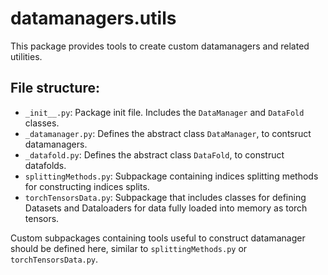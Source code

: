 # datamanagers.utils

This package provides tools to create custom datamanagers and related utilities.

## File structure:

- `_init__.py`: Package init file. Includes the `DataManager` and `DataFold` classes.
- `_datamanager.py`: Defines the abstract class `DataManager`, to contsruct datamanagers.
- `_datafold.py`: Defines the abstract class `DataFold`, to construct datafolds.
- `splittingMethods.py`: Subpackage containing indices splitting methods for constructing indices splits.
- `torchTensorsData.py`: Subpackage that includes classes for defining Datasets and Dataloaders for data fully loaded into memory as torch tensors.

Custom subpackages containing tools useful to construct datamanager should be defined here, similar to `splittingMethods.py` or `torchTensorsData.py`.